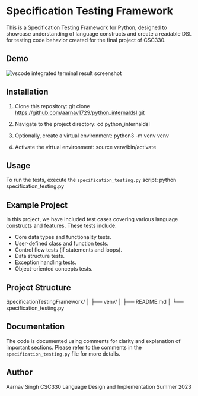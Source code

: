 # Specification Testing Framework
This is a Specification Testing Framework for Python, designed to showcase understanding of language constructs and create a readable DSL for testing code behavior created for the final project of CSC330.

## Demo
![vscode integrated terminal result screenshot](https://github.com/aarnav1729/python_internaldsl/assets/72580375/b9e5db0d-7f8d-475c-b7ec-5ae4e3c19f97)

## Installation
1. Clone this repository:
   git clone https://github.com/aarnav1729/python_internaldsl.git

2. Navigate to the project directory:
    cd python_internaldsl

3. Optionally, create a virtual environment:
    python3 -m venv venv

4. Activate the virtual environment:
    source venv/bin/activate

## Usage
To run the tests, execute the `specification_testing.py` script:
    python specification_testing.py


## Example Project
In this project, we have included test cases covering various language constructs and features. These tests include:

- Core data types and functionality tests.
- User-defined class and function tests.
- Control flow tests (if statements and loops).
- Data structure tests.
- Exception handling tests.
- Object-oriented concepts tests.

## Project Structure
SpecificationTestingFramework/
│
├── venv/
│
├── README.md
│
└── specification_testing.py

## Documentation
The code is documented using comments for clarity and explanation of important sections. Please refer to the comments in the `specification_testing.py` file for more details.

## Author
Aarnav Singh
CSC330 Language Design and Implementation
Summer 2023
